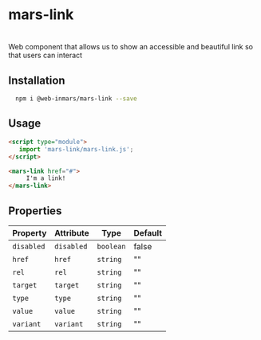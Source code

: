 # mars-link

# <mars-link>
Web component that allows us to show an accessible and beautiful link so that users can interact

## Installation
```bash
  npm i @web-inmars/mars-link --save
```

## Usage
```html
<script type="module">
   import 'mars-link/mars-link.js';
</script>

<mars-link href="#">
     I'm a link!
</mars-link>
```

## Properties

| Property   | Attribute  | Type      | Default |
|------------|------------|-----------|---------|
| `disabled` | `disabled` | `boolean` | false   |
| `href`     | `href`     | `string`  | ""      |
| `rel`      | `rel`      | `string`  | ""      |
| `target`   | `target`   | `string`  | ""      |
| `type`     | `type`     | `string`  | ""      |
| `value`    | `value`    | `string`  | ""      |
| `variant`  | `variant`  | `string`  | ""      |
